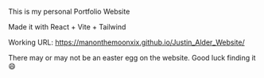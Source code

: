 This is my personal Portfolio Website

Made it with React + Vite + Tailwind

Working URL: https://manonthemoonxix.github.io/Justin_Alder_Website/

There may or may not be an easter egg on the website. Good luck finding it :smile:

